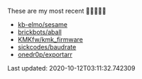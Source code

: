 These are my most recent 🌟🌟🌟🌟🌟

* [kb-elmo/sesame](https://github.com/kb-elmo/sesame)
* [brickbots/aball](https://github.com/brickbots/aball)
* [KMKfw/kmk_firmware](https://github.com/KMKfw/kmk_firmware)
* [sickcodes/baudrate](https://github.com/sickcodes/baudrate)
* [onedr0p/exportarr](https://github.com/onedr0p/exportarr)

Last updated: 2020-10-12T03:11:32.742309
